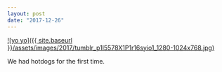 ```yaml
---
layout: post
date: "2017-12-26"
---
```


[![yo yo]({{ site.baseurl }}/assets/images/2017/tumblr_p1l5578X1P1r16syio1_1280-1024x768.jpg)](https://mananamanana.com/ohpiglet/wp-content/uploads/2017/12/tumblr_p1l5578X1P1r16syio1_1280.jpg)

We had hotdogs for the first time.
